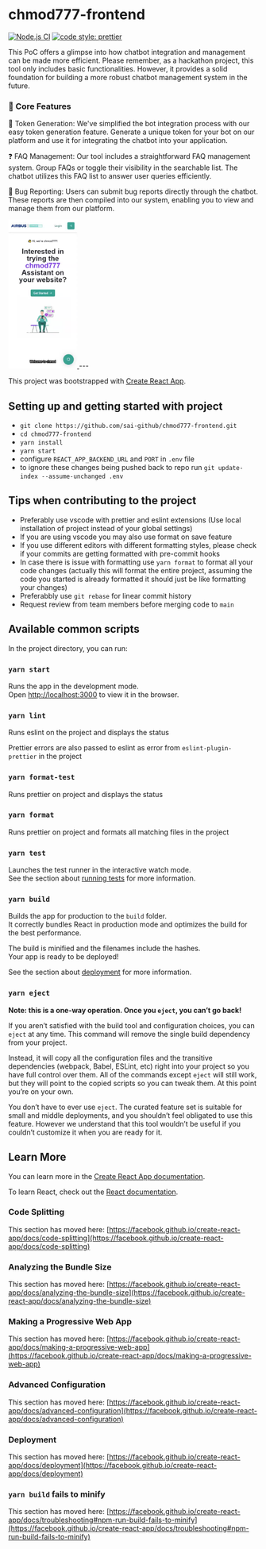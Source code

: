 # chmod777-frontend

[![Node.js CI](https://github.com/sai-github/chmod777-frontend/actions/workflows/node.js.yml/badge.svg)](https://github.com/sai-github/chmod777-frontend/actions/workflows/node.js.yml) [![code style: prettier](https://img.shields.io/badge/code_style-prettier-ff69b4.svg)](https://github.com/prettier/prettier)

This PoC offers a glimpse into how chatbot integration and management can be made more efficient. Please remember, as a hackathon project, this tool only includes basic functionalities. However, it provides a solid foundation for building a more robust chatbot management system in the future.

### 🌟 Core Features
🔑 Token Generation: We've simplified the bot integration process with our easy token generation feature. Generate a unique token for your bot on our platform and use it for integrating the chatbot into your application.

❓ FAQ Management: Our tool includes a straightforward FAQ management system. Group FAQs or toggle their visibility in the searchable list. The chatbot utilizes this FAQ list to answer user queries efficiently.

🐞 Bug Reporting: Users can submit bug reports directly through the chatbot. These reports are then compiled into our system, enabling you to view and manage them from our platform.

<a href="https://drive.google.com/file/d/12pqfvKBEg_GwtSyV2ofh5Cw3477uNCMe/view?usp=sharing">
    <img src="./docs/demo.jpg" height="300" alt="Demo video link"/>
</a>
---

This project was bootstrapped with [Create React App](https://github.com/facebook/create-react-app).

## Setting up and getting started with project

-   `git clone https://github.com/sai-github/chmod777-frontend.git`
-   `cd chmod777-frontend`
-   `yarn install`
-   `yarn start`
-   configure `REACT_APP_BACKEND_URL` and `PORT` in `.env` file
-   to ignore these changes being pushed back to repo run `git update-index --assume-unchanged .env`

## Tips when contributing to the project

-   Preferably use vscode with prettier and eslint extensions (Use local installation of project instead of your global settings)
-   If you are using vscode you may also use format on save feature
-   If you use different editors with different formatting styles, please check if your commits are getting formatted with pre-commit hooks
-   In case there is issue with formatting use `yarn format` to format all your code changes (actually this will format the entire project, assuming the code you started is already formatted it should just be like formatting your changes)
-   Preferabbly use `git rebase` for linear commit history
-   Request review from team members before merging code to `main`

## Available common scripts

In the project directory, you can run:

### `yarn start`

Runs the app in the development mode.\
Open [http://localhost:3000](http://localhost:3000) to view it in the browser.

### `yarn lint`

Runs eslint on the project and displays the status

Prettier errors are also passed to eslint as error from `eslint-plugin-prettier` in the project

### `yarn format-test`

Runs prettier on project and displays the status

### `yarn format`

Runs prettier on project and formats all matching files in the project

### `yarn test`

Launches the test runner in the interactive watch mode.\
See the section about [running tests](https://facebook.github.io/create-react-app/docs/running-tests) for more information.

### `yarn build`

Builds the app for production to the `build` folder.\
It correctly bundles React in production mode and optimizes the build for the best performance.

The build is minified and the filenames include the hashes.\
Your app is ready to be deployed!

See the section about [deployment](https://facebook.github.io/create-react-app/docs/deployment) for more information.

### `yarn eject`

**Note: this is a one-way operation. Once you `eject`, you can’t go back!**

If you aren’t satisfied with the build tool and configuration choices, you can `eject` at any time. This command will remove the single build dependency from your project.

Instead, it will copy all the configuration files and the transitive dependencies (webpack, Babel, ESLint, etc) right into your project so you have full control over them. All of the commands except `eject` will still work, but they will point to the copied scripts so you can tweak them. At this point you’re on your own.

You don’t have to ever use `eject`. The curated feature set is suitable for small and middle deployments, and you shouldn’t feel obligated to use this feature. However we understand that this tool wouldn’t be useful if you couldn’t customize it when you are ready for it.

## Learn More

You can learn more in the [Create React App documentation](https://facebook.github.io/create-react-app/docs/getting-started).

To learn React, check out the [React documentation](https://reactjs.org/).

### Code Splitting

This section has moved here: [https://facebook.github.io/create-react-app/docs/code-splitting](https://facebook.github.io/create-react-app/docs/code-splitting)

### Analyzing the Bundle Size

This section has moved here: [https://facebook.github.io/create-react-app/docs/analyzing-the-bundle-size](https://facebook.github.io/create-react-app/docs/analyzing-the-bundle-size)

### Making a Progressive Web App

This section has moved here: [https://facebook.github.io/create-react-app/docs/making-a-progressive-web-app](https://facebook.github.io/create-react-app/docs/making-a-progressive-web-app)

### Advanced Configuration

This section has moved here: [https://facebook.github.io/create-react-app/docs/advanced-configuration](https://facebook.github.io/create-react-app/docs/advanced-configuration)

### Deployment

This section has moved here: [https://facebook.github.io/create-react-app/docs/deployment](https://facebook.github.io/create-react-app/docs/deployment)

### `yarn build` fails to minify

This section has moved here: [https://facebook.github.io/create-react-app/docs/troubleshooting#npm-run-build-fails-to-minify](https://facebook.github.io/create-react-app/docs/troubleshooting#npm-run-build-fails-to-minify)
